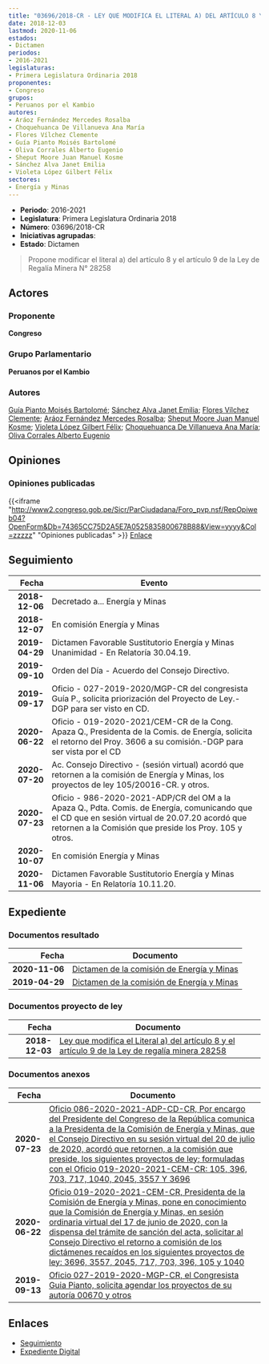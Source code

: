 ```yaml
---
title: "03696/2018-CR - LEY QUE MODIFICA EL LITERAL A) DEL ARTÍCULO 8 Y EL ARTÍCULO 9 DE LA LEY DE REGALÍA MINERA 28258"
date: 2018-12-03
lastmod: 2020-11-06
estados:
- Dictamen
periodos:
- 2016-2021
legislaturas:
- Primera Legislatura Ordinaria 2018
proponentes:
- Congreso
grupos:
- Peruanos por el Kambio
autores:
- Aráoz Fernández Mercedes Rosalba
- Choquehuanca De Villanueva Ana María
- Flores Vílchez Clemente
- Guía Pianto Moisés Bartolomé
- Oliva Corrales Alberto Eugenio
- Sheput Moore Juan Manuel Kosme
- Sánchez Alva Janet Emilia
- Violeta López Gilbert Félix
sectores:
- Energía y Minas
---
```

- **Periodo**: 2016-2021
- **Legislatura**: Primera Legislatura Ordinaria 2018
- **Número**: 03696/2018-CR
- **Iniciativas agrupadas**: 
- **Estado**: Dictamen

> Propone modificar el literal a) del artículo 8 y el artículo 9 de la Ley de Regalía Minera N° 28258


## Actores

### Proponente

**Congreso**

### Grupo Parlamentario

**Peruanos por el Kambio**

### Autores

[Guía Pianto Moisés Bartolomé](mailto:mailto:mguia@congreso.gob.pe); [Sánchez Alva Janet Emilia](mailto:mailto:jsancheza@congreso.gob.pe); [Flores Vílchez Clemente](mailto:mailto:cflores@congreso.gob.pe); [Aráoz Fernández Mercedes Rosalba](mailto:mailto:maraoz@congreso.gob.pe); [Sheput Moore Juan Manuel Kosme](mailto:mailto:jsheput@congreso.gob.pe); [Violeta López Gilbert Félix](mailto:mailto:gvioleta@congreso.gob.pe); [Choquehuanca De Villanueva Ana María](mailto:mailto:achoquehuanca@congreso.gob.pe); [Oliva Corrales Alberto Eugenio](mailto:mailto:aoliva@congreso.gob.pe)

## Opiniones

### Opiniones publicadas

{{<iframe "http://www2.congreso.gob.pe/Sicr/ParCiudadana/Foro_pvp.nsf/RepOpiweb04?OpenForm&Db=74365CC75D2A5E7A0525835800678B88&View=yyyy&Col=zzzzz" "Opiniones publicadas" >}}
[Enlace](http://www2.congreso.gob.pe/Sicr/ParCiudadana/Foro_pvp.nsf/RepOpiweb04?OpenForm&Db=74365CC75D2A5E7A0525835800678B88&View=yyyy&Col=zzzzz)


## Seguimiento

| Fecha | Evento |
|------:|--------|
| **2018-12-06** | Decretado a... Energía y Minas |
| **2018-12-07** | En comisión Energía y Minas |
| **2019-04-29** | Dictamen Favorable Sustitutorio Energía y Minas Unanimidad - En Relatoría 30.04.19. |
| **2019-09-10** | Orden del Día - Acuerdo del Consejo Directivo. |
| **2019-09-17** | Oficio - 027-2019-2020/MGP-CR del congresista Guía P., solicita priorización del Proyecto de Ley.-DGP para ser visto en CD. |
| **2020-06-22** | Oficio - 019-2020-2021/CEM-CR de la Cong. Apaza Q., Presidenta de la Comis. de Energía, solicita el retorno del Proy. 3606 a su comisión.-DGP para ser vista por el CD |
| **2020-07-20** | Ac. Consejo Directivo - (sesión virtual) acordó que retornen a la comisión de Energía y Minas, los proyectos de ley 105/20016-CR. y otros. |
| **2020-07-23** | Oficio - 986-2020-2021-ADP/CR del OM a la Apaza Q., Pdta. Comis. de Energía, comunicando que el CD que en sesión virtual de 20.07.20 acordó que retornen a la Comisión que preside los Proy. 105 y otros. |
| **2020-10-07** | En comisión Energía y Minas |
| **2020-11-06** | Dictamen Favorable Sustitutorio Energía y Minas Mayoria - En Relatoría 10.11.20. |

## Expediente

### Documentos resultado

| Fecha | Documento |
|------:|-----------|
| **2020-11-06** | [Dictamen de la comisión de Energía y Minas](http://www.leyes.congreso.gob.pe/Documentos/2016_2021/Dictamenes/Proyectos_de_Ley/03696DC11MAY-20201106.pdf) |
| **2019-04-29** | [Dictamen de la comisión de Energía y Minas](http://www.leyes.congreso.gob.pe/Documentos/2016_2021/Dictamenes/Proyectos_de_Ley/03696DC11MAY20190429.pdf) |

### Documentos proyecto de ley

| Fecha | Documento |
|------:|-----------|
| **2018-12-03** | [Ley que modifica el Literal a) del artículo 8 y el artículo 9 de la Ley de regalía minera 28258](http://www.leyes.congreso.gob.pe/Documentos/2016_2021/Proyectos_de_Ley_y_de_Resoluciones_Legislativas/PL0369620181203..pdf) |

### Documentos anexos

| Fecha | Documento |
|------:|-----------|
| **2020-07-23** | [Oficio 086-2020-2021-ADP-CD-CR, Por encargo del Presidente del Congreso de la República comunica a la Presidenta de la Comisión de Energía y Minas, que el Consejo Directivo en su sesión virtual del 20 de julio de 2020, acordó que retornen, a la comisión que preside, los siguientes proyectos de ley; formuladas con el Oficio 019-2020-2021-CEM-CR: 105, 396, 703, 717, 1040, 2045, 3557 Y 3696](http://www.leyes.congreso.gob.pe/Documentos/2016_2021/Oficios/Oficialia_Mayor/OFICIO-086-2020-2021-ADP-CD-CR.pdf) |
| **2020-06-22** | [Oficio 019-2020-2021-CEM-CR, Presidenta de la Comisión de Energía y Minas, pone en conocimiento que la Comisión de Energía y Minas, en sesión ordinaria virtual del 17 de junio de 2020, con la dispensa del trámite de sanción del acta, solicitar al Consejo Directivo el retorno a comisión de los dictámenes recaídos en los siguientes proyectos de ley: 3696, 3557, 2045, 717, 703, 396, 105 y 1040](http://www.leyes.congreso.gob.pe/Documentos/2016_2021/Oficios/Comisiones_Ordinarias/OFICIO-019-2020-2021-CEM-CR.pdf) |
| **2019-09-13** | [Oficio 027-2019-2020-MGP-CR, el Congresista Guia Pianto, solicita agendar los proyectos de su autoría 00670 y otros](http://www.leyes.congreso.gob.pe/Documentos/2016_2021/Oficios/Congresistas/OFICIO-027-2019-2020-MGP-CR.pdf) |

## Enlaces

- [Seguimiento](http://www2.congreso.gob.pe/Sicr/TraDocEstProc/CLProLey2016.nsf/f7fff46988ca05b1052578e100829cc7/a2e504937d45e69c052583580061f413?OpenDocument)
- [Expediente Digital](http://www2.congreso.gob.pe/Sicr/TraDocEstProc/Expvirt_2011.nsf/visbusqptramdoc1621/03696?opendocument)

